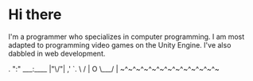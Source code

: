 



<h1> Hi there </h1>
<p>I'm a programmer who specializes in computer programming.
I am most adapted to programming video games on the Unity Engine.
I've also dabbled in web development.</p>
<div class = "Art">
        .
        ":"
        ___:____     |"\/"|
    ,'        `.    \  /
    |  O        \___/  |
    ~^~^~^~^~^~^~^~^~^~^~^~^~
</div>
